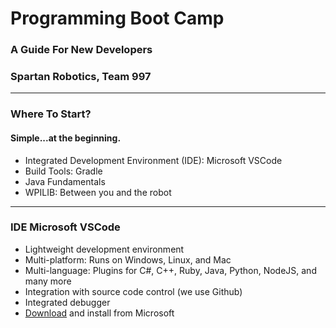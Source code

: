 # Programming Boot Camp

### A Guide For New Developers
### Spartan Robotics, Team 997

---

### Where To Start?
#### Simple...at the beginning.

- Integrated Development Environment (IDE): Microsoft VSCode
- Build Tools: Gradle
- Java Fundamentals
- WPILIB: Between you and the robot

---

### IDE Microsoft VSCode

- Lightweight development environment
- Multi-platform: Runs on Windows, Linux, and Mac
- Multi-language: Plugins for C#, C++, Ruby, Java, Python, NodeJS, and many more
- Integration with source code control (we use Github)
- Integrated debugger
- [Download](https://code.visualstudio.com/download) and install from Microsoft

